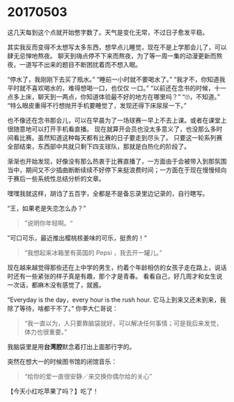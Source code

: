 # 20170503

这几天每到这个点就开始憋字数了。天气是变化无常，不过日子愈发平稳。

其实我反而变得不太想写太多东西，想早点儿睡觉，现在不是上学那会儿了，可以肆无忌惮地熬夜。
聊天到嗨点停不下来而熬夜，为了等一周一集的动漫更新而熬夜，一道写不出来的题目不断困扰着而不想入眠。

“停水了，我刚刚下去买了瓶水。”
“睡前一小时就不要喝水了。”
“我才不，你知道我平时就不喜欢喝水的，难得想喝一口，也仅仅 一口。”
“以前还在念书的时候，十一点多上床，聊天到一两点，你知道体验最不好的地方在哪里吗？”
“🙄️，不知道。”
“特么眼皮重得不行想抛开手机要睡觉了，发现还得下床尿尿一下。”

也不像还在念书那会儿，可以在早晨为了一场球赛一早上不去上课。或者在课堂上很随意地可以打开手机看直播。
现在就算开会员也没太多意义了，也没那么多时间看比赛。虽然知道这种每天都有比赛的日子要走到尽头了。
只要这一轮系列赛全部结束，东西部中共就只剩下四支球队，那就是白热化的阶段了。

渐渐也开始发现，好像没有那么热衷于比赛直播了，一方面由于会被带入到那氛围当中，期间又不少插曲断断续续不好停下来挺浪费时间；一方面在于现在慢慢倾向于赛后一些系统性总结分析的文章。

嘿嘿我就这样，胡诌了五百字，全都是不是备忘录里边记录的，自行瞎写。

“王，如果老是失恋怎么办？”

> ”说明你年轻啊。“

”可口可乐，最近推出樱桃核姜味的可乐，挺贵的！“

> “我想起来冰箱里有英国的 Pepsi ，我去开一罐儿。”

现在越来越觉得那些还在上中学的男生，约着个年龄相仿的女孩子走在路上，说话时还有一些紧张的样子真是有趣，那个才是青春。
看看自己，好几周才和女生说一次话，都麻木没有感觉了，就酱。

“Everyday is the day，every hour is the rush hour. 它马上到来又还未到来，我除了等待，啥都干不了。”
你李大仁哥说：

> “我一直以为，人只要靠脑袋就好，可以解决任何事情；可是我后来发觉，体力也很重要。”

我脑袋里是用**台湾腔**默念着打出上面那行字的。

突然在想大一的时候图书馆的闭馆音乐：

> “给你的爱一直很安静／来交换你偶尔给的关心”

【今天小红吃苹果了吗？】吃了！